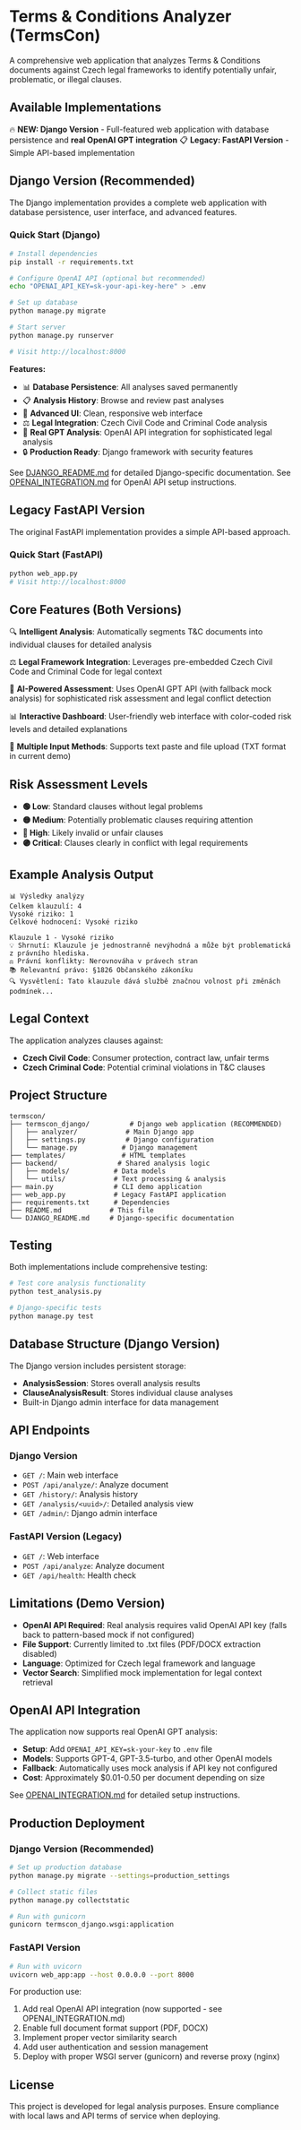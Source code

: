 # Terms & Conditions Analyzer (TermsCon)

A comprehensive web application that analyzes Terms & Conditions documents against Czech legal frameworks to identify potentially unfair, problematic, or illegal clauses.

## Available Implementations

🔥 **NEW: Django Version** - Full-featured web application with database persistence and **real OpenAI GPT integration**
📋 **Legacy: FastAPI Version** - Simple API-based implementation

## Django Version (Recommended)

The Django implementation provides a complete web application with database persistence, user interface, and advanced features.

### Quick Start (Django)
```bash
# Install dependencies
pip install -r requirements.txt

# Configure OpenAI API (optional but recommended)
echo "OPENAI_API_KEY=sk-your-api-key-here" > .env

# Set up database
python manage.py migrate

# Start server
python manage.py runserver

# Visit http://localhost:8000
```

**Features:**
- 📊 **Database Persistence**: All analyses saved permanently
- 📋 **Analysis History**: Browse and review past analyses
- 🎯 **Advanced UI**: Clean, responsive web interface
- ⚖️ **Legal Integration**: Czech Civil Code and Criminal Code analysis
- 🤖 **Real GPT Analysis**: OpenAI API integration for sophisticated legal analysis
- 🔒 **Production Ready**: Django framework with security features

See [DJANGO_README.md](DJANGO_README.md) for detailed Django-specific documentation.
See [OPENAI_INTEGRATION.md](OPENAI_INTEGRATION.md) for OpenAI API setup instructions.

## Legacy FastAPI Version

The original FastAPI implementation provides a simple API-based approach.

### Quick Start (FastAPI)
```bash
python web_app.py
# Visit http://localhost:8000
```

## Core Features (Both Versions)

🔍 **Intelligent Analysis**: Automatically segments T&C documents into individual clauses for detailed analysis

⚖️ **Legal Framework Integration**: Leverages pre-embedded Czech Civil Code and Criminal Code for legal context

🤖 **AI-Powered Assessment**: Uses OpenAI GPT API (with fallback mock analysis) for sophisticated risk assessment and legal conflict detection

📊 **Interactive Dashboard**: User-friendly web interface with color-coded risk levels and detailed explanations

📄 **Multiple Input Methods**: Supports text paste and file upload (TXT format in current demo)

## Risk Assessment Levels

- **🟢 Low**: Standard clauses without legal problems
- **🟡 Medium**: Potentially problematic clauses requiring attention  
- **🔴 High**: Likely invalid or unfair clauses
- **🟣 Critical**: Clauses clearly in conflict with legal requirements

## Example Analysis Output

```
📊 Výsledky analýzy
Celkem klauzulí: 4
Vysoké riziko: 1
Celkové hodnocení: Vysoké riziko

Klauzule 1 - Vysoké riziko
💡 Shrnutí: Klauzule je jednostranně nevýhodná a může být problematická z právního hlediska.
⚖️ Právní konflikty: Nerovnováha v právech stran  
📚 Relevantní právo: §1826 Občanského zákoníku
🔍 Vysvětlení: Tato klauzule dává službě značnou volnost při změnách podmínek...
```

## Legal Context

The application analyzes clauses against:
- **Czech Civil Code**: Consumer protection, contract law, unfair terms
- **Czech Criminal Code**: Potential criminal violations in T&C clauses

## Project Structure

```
termscon/
├── termscon_django/          # Django web application (RECOMMENDED)
│   ├── analyzer/            # Main Django app
│   ├── settings.py          # Django configuration
│   └── manage.py           # Django management
├── templates/              # HTML templates
├── backend/               # Shared analysis logic
│   ├── models/           # Data models
│   └── utils/            # Text processing & analysis
├── main.py               # CLI demo application
├── web_app.py            # Legacy FastAPI application
├── requirements.txt      # Dependencies
├── README.md            # This file
└── DJANGO_README.md     # Django-specific documentation
```

## Testing

Both implementations include comprehensive testing:

```bash
# Test core analysis functionality
python test_analysis.py

# Django-specific tests
python manage.py test
```

## Database Structure (Django Version)

The Django version includes persistent storage:
- **AnalysisSession**: Stores overall analysis results
- **ClauseAnalysisResult**: Stores individual clause analyses
- Built-in Django admin interface for data management

## API Endpoints

### Django Version
- `GET /`: Main web interface
- `POST /api/analyze/`: Analyze document
- `GET /history/`: Analysis history
- `GET /analysis/<uuid>/`: Detailed analysis view
- `GET /admin/`: Django admin interface

### FastAPI Version (Legacy)
- `GET /`: Web interface
- `POST /api/analyze`: Analyze document
- `GET /api/health`: Health check

## Limitations (Demo Version)

- **OpenAI API Required**: Real analysis requires valid OpenAI API key (falls back to pattern-based mock if not configured)
- **File Support**: Currently limited to .txt files (PDF/DOCX extraction disabled)
- **Language**: Optimized for Czech legal framework and language
- **Vector Search**: Simplified mock implementation for legal context retrieval

## OpenAI API Integration

The application now supports real OpenAI GPT analysis:

- **Setup**: Add `OPENAI_API_KEY=sk-your-key` to `.env` file
- **Models**: Supports GPT-4, GPT-3.5-turbo, and other OpenAI models
- **Fallback**: Automatically uses mock analysis if API key not configured
- **Cost**: Approximately $0.01-0.50 per document depending on size

See [OPENAI_INTEGRATION.md](OPENAI_INTEGRATION.md) for detailed setup instructions.

## Production Deployment

### Django Version (Recommended)
```bash
# Set up production database
python manage.py migrate --settings=production_settings

# Collect static files
python manage.py collectstatic

# Run with gunicorn
gunicorn termscon_django.wsgi:application
```

### FastAPI Version
```bash
# Run with uvicorn
uvicorn web_app:app --host 0.0.0.0 --port 8000
```

For production use:
1. Add real OpenAI API integration (now supported - see OPENAI_INTEGRATION.md)
2. Enable full document format support (PDF, DOCX)
3. Implement proper vector similarity search
4. Add user authentication and session management
5. Deploy with proper WSGI server (gunicorn) and reverse proxy (nginx)

## License

This project is developed for legal analysis purposes. Ensure compliance with local laws and API terms of service when deploying.